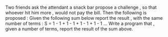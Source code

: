 Two friends ask the attendant a snack bar propose a challenge , so that whoever hit him more , would not pay the bill. Then the following is proposed : Given the following sum below report the result , with the same number of terms : S = 1 - 1 + 1 - 1 + 1 - 1 + 1 - 1 ... Write a program that , given a number of terms, report the result of the sum above.